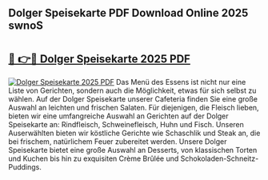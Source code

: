 ## Dolger Speisekarte PDF Download Online 2025 swnoS

# <h2><a href="http://gc6wh3i.nevu.top/?p=Dolger+Speisekarte">🔗 👉🔴 Dolger Speisekarte 2025 PDF</a></h2>

[![Dolger Speisekarte 2025 PDF](https://i.imgur.com/dBaPXMq.png)](http://gc6wh3i.nevu.top/?p=Dolger+Speisekarte)
Das Menü des Essens ist nicht nur eine Liste von Gerichten, sondern auch die Möglichkeit, etwas für sich selbst zu wählen. Auf der Dolger Speisekarte unserer Cafeteria finden Sie eine große Auswahl an leichten und frischen Salaten. Für diejenigen, die Fleisch lieben, bieten wir eine umfangreiche Auswahl an Gerichten auf der Dolger Speisekarte an: Rindfleisch, Schweinefleisch, Huhn und Fisch. Unseren Auserwählten bieten wir köstliche Gerichte wie Schaschlik und Steak an, die bei frischem, natürlichem Feuer zubereitet werden. Unsere Dolger Speisekarte bietet eine große Auswahl an Desserts, von klassischen Torten und Kuchen bis hin zu exquisiten Crème Brûlée und Schokoladen-Schneitz-Puddings.
